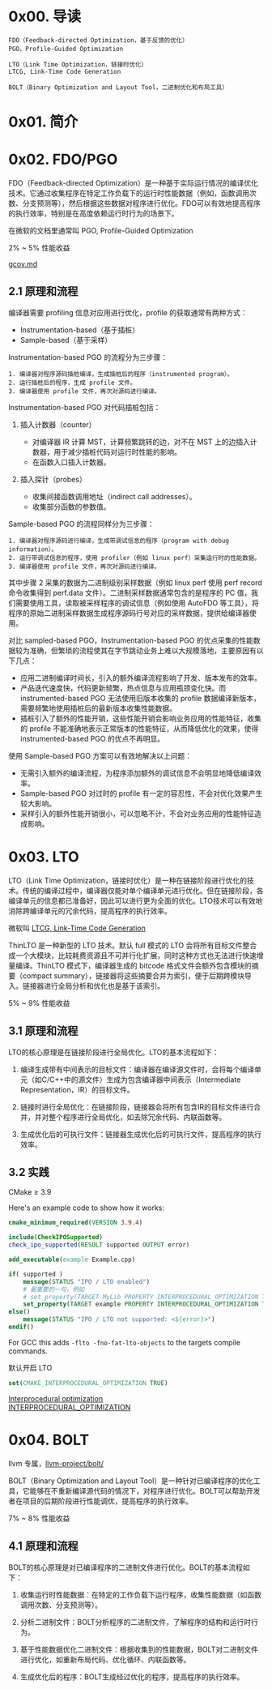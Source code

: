 # 0x00. 导读

```
FDO（Feedback-directed Optimization，基于反馈的优化）
PGO，Profile-Guided Optimization

LTO（Link Time Optimization，链接时优化）
LTCG, Link-Time Code Generation

BOLT（Binary Optimization and Layout Tool，二进制优化和布局工具）
```

# 0x01. 简介

# 0x02. FDO/PGO

FDO（Feedback-directed Optimization）是一种基于实际运行情况的编译优化技术。它通过收集程序在特定工作负载下的运行时性能数据（例如，函数调用次数、分支预测等），然后根据这些数据对程序进行优化。FDO可以有效地提高程序的执行效率，特别是在高度依赖运行时行为的场景下。

在微软的文档里通常叫 PGO, Profile-Guided Optimization

2% ~ 5% 性能收益

[gcov.md](./gcov.md)

## 2.1 原理和流程

编译器需要 profiling 信息对应用进行优化，profile 的获取通常有两种方式：

- Instrumentation-based（基于插桩）
- Sample-based（基于采样）

Instrumentation-based PGO 的流程分为三步骤：

    1. 编译器对程序源码插桩编译，生成插桩后的程序（instrumented program）。
    2. 运行插桩后的程序，生成 profile 文件。
    3. 编译器使用 profile 文件，再次对源码进行编译。

Instrumentation-based PGO 对代码插桩包括：

1. 插入计数器（counter）

    - 对编译器 IR 计算 MST，计算频繁跳转的边，对不在 MST 上的边插入计数器，用于减少插桩代码对运行时性能的影响。
    - 在函数入口插入计数器。

2. 插入探针（probes）

    - 收集间接函数调用地址（indirect call addresses）。
    - 收集部分函数的参数值。


Sample-based PGO 的流程同样分为三步骤：

    1. 编译器对程序源码进行编译，生成带调试信息的程序（program with debug information）。
    2. 运行带调试信息的程序，使用 profiler（例如 linux perf）采集运行时的性能数据。
    3. 编译器使用 profile 文件，再次对源码进行编译。

其中步骤 2 采集的数据为二进制级别采样数据（例如 linux perf 使用 perf record 命令收集得到 perf.data 文件）。二进制采样数据通常包含的是程序的 PC 值，我们需要使用工具，读取被采样程序的调试信息（例如使用 AutoFDO 等工具），将程序的原始二进制采样数据生成程序源码行号对应的采样数据，提供给编译器使用。


对比 sampled-based PGO，Instrumentation-based PGO 的优点采集的性能数据较为准确，但繁琐的流程使其在字节跳动业务上难以大规模落地，主要原因有以下几点：

- 应用二进制编译时间长，引入的额外编译流程影响了开发、版本发布的效率。
- 产品迭代速度快，代码更新频繁，热点信息与应用瓶颈变化快。而 instrumented-based PGO 无法使用旧版本收集的 profile 数据编译新版本，需要频繁地使用插桩后的最新版本收集性能数据。
- 插桩引入了额外的性能开销，这些性能开销会影响业务应用的性能特征，收集的 profile 不能准确地表示正常版本的性能特征，从而降低优化的效果，使得 instrumented-based PGO 的优点不再明显。

使用 Sample-based PGO 方案可以有效地解决以上问题：

- 无需引入额外的编译流程，为程序添加额外的调试信息不会明显地降低编译效率。
- Sample-based PGO 对过时的 profile 有一定的容忍性，不会对优化效果产生较大影响。
- 采样引入的额外性能开销很小，可以忽略不计，不会对业务应用的性能特征造成影响。

# 0x03. LTO

LTO（Link Time Optimization，链接时优化）是一种在链接阶段进行优化的技术。传统的编译过程中，编译器仅能对单个编译单元进行优化。但在链接阶段，各编译单元的信息都已准备好，因此可以进行更为全面的优化。LTO技术可以有效地消除跨编译单元的冗余代码，提高程序的执行效率。

微软叫 [LTCG, Link-Time Code Generation](https://learn.microsoft.com/en-us/archive/msdn-magazine/2015/february/compilers-what-every-programmer-should-know-about-compiler-optimizations)

ThinLTO 是一种新型的 LTO 技术。默认 full 模式的 LTO 会将所有目标文件整合成一个大模块，比较耗费资源且不可并行化扩展，同时这种方式也无法进行快速增量编译。ThinLTO 模式下，编译器生成的 bitcode 格式文件会额外包含模块的摘要（compact summary），链接器将这些摘要合并为索引，便于后期跨模块导入。链接器进行全局分析和优化也是基于该索引。

5% ~ 9% 性能收益

## 3.1 原理和流程

LTO的核心原理是在链接阶段进行全局优化。LTO的基本流程如下：

1. 编译生成带有中间表示的目标文件：编译器在编译源文件时，会将每个编译单元（如C/C++中的源文件）生成为包含编译器中间表示（Intermediate Representation，IR）的目标文件。

2. 链接时进行全局优化：在链接阶段，链接器会将所有包含IR的目标文件进行合并，并对整个程序进行全局优化，如去除冗余代码、内联函数等。

3. 生成优化后的可执行文件：链接器生成优化后的可执行文件，提高程序的执行效率。

## 3.2 实践

CMake ≥ 3.9

Here's an example code to show how it works:
```cmake
cmake_minimum_required(VERSION 3.9.4)

include(CheckIPOSupported)
check_ipo_supported(RESULT supported OUTPUT error)

add_executable(example Example.cpp)

if( supported )
    message(STATUS "IPO / LTO enabled")
    # 最重要的一句，例如
    # set_property(TARGET MyLib PROPERTY INTERPROCEDURAL_OPTIMIZATION True)
    set_property(TARGET example PROPERTY INTERPROCEDURAL_OPTIMIZATION TRUE)
else()
    message(STATUS "IPO / LTO not supported: <${error}>")
endif()
```
For GCC this adds `-flto -fno-fat-lto-objects` to the targets compile commands.

默认开启 LTO
```cmake
set(CMAKE_INTERPROCEDURAL_OPTIMIZATION TRUE)
```

[Interprocedural optimization](https://en.wikipedia.org/wiki/Interprocedural_optimization)  
[INTERPROCEDURAL_OPTIMIZATION](https://cmake.org/cmake/help/latest/prop_tgt/INTERPROCEDURAL_OPTIMIZATION.html#prop_tgt:INTERPROCEDURAL_OPTIMIZATION)

# 0x04. BOLT

llvm 专属，[llvm-project/bolt/](https://github.com/llvm/llvm-project/tree/main/bolt)

BOLT（Binary Optimization and Layout Tool）是一种针对已编译程序的优化工具，它能够在不重新编译源代码的情况下，对程序进行优化。BOLT可以帮助开发者在项目的后期阶段进行性能调优，提高程序的执行效率。

7% ~ 8% 性能收益

## 4.1 原理和流程

BOLT的核心原理是对已编译程序的二进制文件进行优化。BOLT的基本流程如下：

1. 收集运行时性能数据：在特定的工作负载下运行程序，收集性能数据（如函数调用次数、分支预测等）。

2. 分析二进制文件：BOLT分析程序的二进制文件，了解程序的结构和运行时行为。

3. 基于性能数据优化二进制文件：根据收集到的性能数据，BOLT对二进制文件进行优化，如重新布局代码、优化循环、内联函数等。

4. 生成优化后的程序：BOLT生成经过优化的程序，提高程序的执行效率。